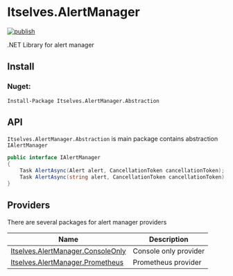 # Itselves.AlertManager

[![publish](https://github.com/maximiliysiss/itselves.alertmanager/actions/workflows/dotnet.yml/badge.svg?branch=master)](https://github.com/maximiliysiss/itselves.alertmanager/actions/workflows/dotnet.yml)

.NET Library for alert manager

## Install

### Nuget:

`Install-Package Itselves.AlertManager.Abstraction`

## API

`Itselves.AlertManager.Abstraction` is main package contains abstraction `IAlertManager`

```csharp
public interface IAlertManager
{
    Task AlertAsync(Alert alert, CancellationToken cancellationToken);
    Task AlertAsync(string alert, CancellationToken cancellationToken); // Extension
}
```

## Providers

There are several packages for alert manager providers

| Name                                                                                 | Description           |
|--------------------------------------------------------------------------------------|-----------------------|
| [Itselves.AlertManager.ConsoleOnly](src/Itselves.AlertManager.ConsoleOnly/README.md) | Console only provider |
| [Itselves.AlertManager.Prometheus](src/Itselves.AlertManager.Prometheus/README.md)   | Prometheus provider   |
